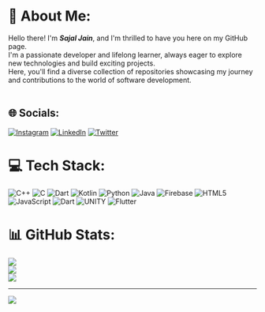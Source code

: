 # 💫 About Me:
Hello there! I'm <b><em>Sajal Jain</em></b>, and I'm thrilled to have you here on my GitHub page. <br>I'm a passionate developer and lifelong learner, always eager to explore new technologies and build exciting projects. <br>Here, you'll find a diverse collection of repositories showcasing my journey and contributions to the world of software development.<br><br>


## 🌐 Socials:
[![Instagram](https://img.shields.io/badge/Instagram-%23E4405F.svg?logo=Instagram&logoColor=white)](https://instagram.com/sajal.jain.23) [![LinkedIn](https://img.shields.io/badge/LinkedIn-%230077B5.svg?logo=linkedin&logoColor=white)](https://linkedin.com/in/sajal-jain-219394210) [![Twitter](https://img.shields.io/badge/Twitter-%231DA1F2.svg?logo=Twitter&logoColor=white)](https://twitter.com/Sajal_Jain_23) 

# 💻 Tech Stack:
![C++](https://img.shields.io/badge/c++-%2300599C.svg?style=for-the-badge&logo=c%2B%2B&logoColor=white) ![C](https://img.shields.io/badge/c-%2300599C.svg?style=for-the-badge&logo=c&logoColor=white) ![Dart](https://img.shields.io/badge/dart-%230175C2.svg?style=for-the-badge&logo=dart&logoColor=white) ![Kotlin](https://img.shields.io/badge/kotlin-%230095D5.svg?style=for-the-badge&logo=kotlin&logoColor=white) ![Python](https://img.shields.io/badge/python-3670A0?style=for-the-badge&logo=python&logoColor=ffdd54) ![Java](https://img.shields.io/badge/java-%23ED8B00.svg?style=for-the-badge&logo=java&logoColor=white) ![Firebase](https://img.shields.io/badge/firebase-%23039BE5.svg?style=for-the-badge&logo=firebase) ![HTML5](https://img.shields.io/badge/html5-%23E34F26.svg?style=for-the-badge&logo=html5&logoColor=white) ![JavaScript](https://img.shields.io/badge/javascript-%23323330.svg?style=for-the-badge&logo=javascript&logoColor=%23F7DF1E) ![Dart](https://img.shields.io/badge/dart-%230175C2.svg?style=for-the-badge&logo=dart&logoColor=white) ![UNITY](https://img.shields.io/badge/Unity-%2320232a.svg?style=for-the-badge&logo=unity&logoColor=white) ![Flutter](https://img.shields.io/badge/Flutter-%2302569B.svg?style=for-the-badge&logo=Flutter&logoColor=white)
# 📊 GitHub Stats:
![](https://github-readme-stats.vercel.app/api?username=SajalJ23&theme=dark&hide_border=false&include_all_commits=false&count_private=false)<br/>
![](https://github-readme-streak-stats.herokuapp.com/?user=SajalJ23&theme=dark&hide_border=false)<br/>
![](https://github-readme-stats.vercel.app/api/top-langs/?username=SajalJ23&theme=dark&hide_border=false&include_all_commits=false&count_private=false&layout=compact)

---
[![](https://visitcount.itsvg.in/api?id=SajalJ23&label=Profile%20Views&color=12&icon=8&pretty=true)](https://visitcount.itsvg.in)

<!-- Proudly created with GPRM ( https://gprm.itsvg.in ) -->
